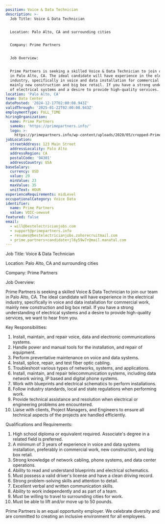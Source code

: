 ```yaml
---
position: Voice & Data Technician
description: >-
  Job Title: Voice & Data Technician


  Location: Palo Alto, CA and surrounding cities


  Company: Prime Partners


  Job Overview: 


  Prime Partners is seeking a skilled Voice & Data Technician to join our team
  in Palo Alto, CA. The ideal candidate will have experience in the electrical
  industry, specifically in voice and data installation for commercial work,
  mainly new construction and big box retail. If you have a strong understanding
  of electrical systems and a desire to provide high-quality services...
location: 'Palo Alto, CA'
team: Data Center
datePosted: '2024-12-17T02:00:08.943Z'
validThrough: '2025-01-22T02:00:08.943Z'
employmentType: FULL_TIME
hiringOrganization:
  name: Prime Partners
  sameAs: 'https://primepartners.info/'
  logo: >-
    https://primepartners.info/wp-content/uploads/2020/05/cropped-Prime-Partners-Logo-NO-BG-1-1.png
jobLocation:
  streetAddress: 123 Main Street
  addressLocality: Palo Alto
  addressRegion: CA
  postalCode: '94301'
  addressCountry: USA
baseSalary:
  currency: USD
  value: 29
  minValue: 23
  maxValue: 35
  unitText: HOUR
experienceRequirements: midLevel
occupationalCategory: Voice Data
identifier:
  name: Prime Partners
  value: VOIC-uewvu4
featured: false
email:
  - will@bestelectricianjobs.com
  - support@primepartners.info
  - resumes@bestelectricianjobs.zohorecruitmail.com
  - prime.partners+candidate+jl6y59w7r@mail.manatal.com
---
```




Job Title: Voice & Data Technician

Location: Palo Alto, CA and surrounding cities

Company: Prime Partners

Job Overview: 

Prime Partners is seeking a skilled Voice & Data Technician to join our team in Palo Alto, CA. The ideal candidate will have experience in the electrical industry, specifically in voice and data installation for commercial work, mainly new construction and big box retail. If you have a strong understanding of electrical systems and a desire to provide high-quality services, we want to hear from you.

Key Responsibilities:

1. Install, maintain, and repair voice, data and electronic communications systems.
2. Handle power and manual tools for the installation, and repair of equipment.
3. Perform preventative maintenance on voice and data systems.
4. Install, splice, repair, and test fiber optic cabling.
5. Troubleshoot various types of networks, systems, and applications.
6. Install, maintain, and repair telecommunication systems, including data network wiring, IP based and digital phone systems.
7. Work with blueprints and electrical schematics to perform installations.
8. Follow industry standards, local and state regulations when performing work.
9. Provide technical assistance and resolution when electrical or engineering problems are encountered.
10. Liaise with clients, Project Managers, and Engineers to ensure all technical aspects of the projects are handled efficiently.

Qualifications and Requirements:

1. High school diploma or equivalent required. Associate's degree in a related field is preferred.
2. A minimum of 3 years of experience in voice and data systems installation, preferably in commercial work, new construction, and big box retail.
3. Strong knowledge of network cabling, phone systems, and data center operations.
4. Ability to read and understand blueprints and electrical schematics.
5. Must possess a valid driver's license and have a clean driving record.
6. Strong problem-solving skills and attention to detail.
7. Excellent verbal and written communication skills.
8. Ability to work independently and as part of a team.
9. Must be willing to travel to surrounding cities for work.
10. Must be able to lift and/or move up to 50 pounds.

Prime Partners is an equal opportunity employer. We celebrate diversity and are committed to creating an inclusive environment for all employees.
